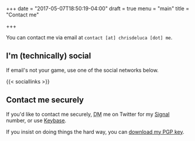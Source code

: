 +++
date = "2017-05-07T18:50:19-04:00"
draft = true
menu = "main"
title = "Contact me"

+++

You can contact me via email at `contact [at] chrisdeluca [dot] me`.

## I'm (technically) social

If email's not your game, use one of the social networks below.

{{< sociallinks >}}

## Contact me securely

If you'd like to contact me securely, <abbr title="Dungeon Master">DM</abbr> me on Twitter for my [Signal](https://whispersystems.org) number, or use [Keybase](https://keybase.io).

If you insist on doing things the hard way, you can <a download href="/files/chris-deluca-pgp.pub.asc">download my PGP key</a>.

